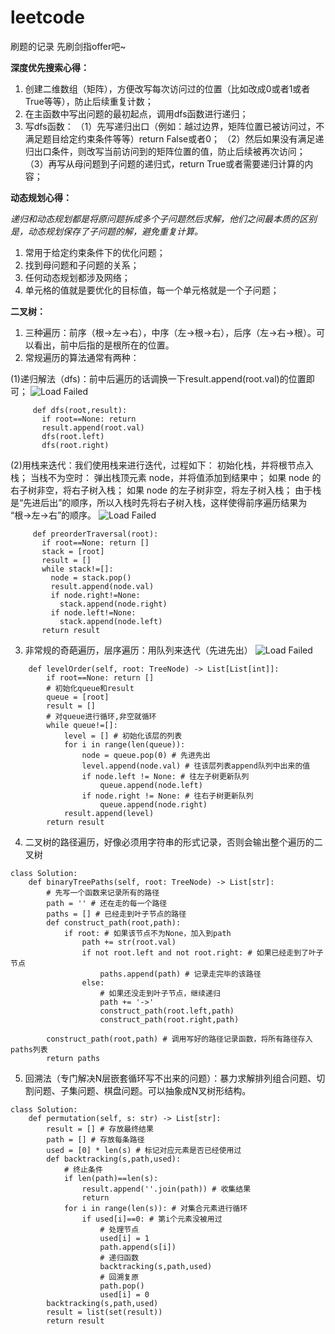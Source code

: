 # leetcode
刷题的记录
先刷剑指offer吧~

**深度优先搜索心得：**
1. 创建二维数组（矩阵），方便改写每次访问过的位置（比如改成0或者1或者True等等），防止后续重复计数；
2. 在主函数中写出问题的最初起点，调用dfs函数进行递归；
3. 写dfs函数：
（1）先写递归出口（例如：越过边界，矩阵位置已被访问过，不满足题目给定约束条件等等）return False或者0；
（2）然后如果没有满足递归出口条件，则改写当前访问到的矩阵位置的值，防止后续被再次访问；
（3）再写从母问题到子问题的递归式，return True或者需要递归计算的内容；

**动态规划心得：**

*递归和动态规划都是将原问题拆成多个子问题然后求解，他们之间最本质的区别是，动态规划保存了子问题的解，避免重复计算。*

1. 常用于给定约束条件下的优化问题；
2. 找到母问题和子问题的关系；
3. 任何动态规划都涉及网络；
4. 单元格的值就是要优化的目标值，每一个单元格就是一个子问题；

**二叉树：**
1. 三种遍历：前序（根->左->右），中序（左->根->右），后序（左->右->根）。可以看出，前中后指的是根所在的位置。
2. 常规遍历的算法通常有两种：

 (1)递归解法（dfs)：前中后遍历的话调换一下result.append(root.val)的位置即可；
 ![Load Failed](https://pic.leetcode-cn.com/c00cf3325eaf0037d35f15c811d747c22980f7df5b82ea90958199ef5edbb321.png)
 ```
      def dfs(root,result):
        if root==None: return
        result.append(root.val)
        dfs(root.left)
        dfs(root.right)
 ```
 (2)用栈来迭代：我们使用栈来进行迭代，过程如下：
    初始化栈，并将根节点入栈；
    当栈不为空时：
    弹出栈顶元素 node，并将值添加到结果中；
    如果 node 的右子树非空，将右子树入栈；
    如果 node 的左子树非空，将左子树入栈；
    由于栈是“先进后出”的顺序，所以入栈时先将右子树入栈，这样使得前序遍历结果为 “根->左->右”的顺序。
    ![Load Failed](https://pic.leetcode-cn.com/1603759550-TUinjp-14.png)
 ```
      def preorderTraversal(root):
        if root==None: return []
        stack = [root]
        result = []
        while stack!=[]:
          node = stack.pop()
          result.append(node.val)
          if node.right!=None:
            stack.append(node.right)
          if node.left!=None:
            stack.append(node.left)
        return result
  ```
        
3. 非常规的奇葩遍历，层序遍历：用队列来迭代（先进先出）
![Load Failed](https://pic.leetcode-cn.com/68bd2b9b62ec200ad68843565e06fcb238ee7e83f7385deb825920b9889175df.png)
```
    def levelOrder(self, root: TreeNode) -> List[List[int]]:
        if root==None: return []
        # 初始化queue和result
        queue = [root]
        result = []
        # 对queue进行循环,非空就循环
        while queue!=[]:
            level = [] # 初始化该层的列表
            for i in range(len(queue)):
                node = queue.pop(0) # 先进先出
                level.append(node.val) # 往该层列表append队列中出来的值
                if node.left != None: # 往左子树更新队列
                    queue.append(node.left)
                if node.right != None: # 往右子树更新队列
                    queue.append(node.right)
            result.append(level)
        return result
```
4. 二叉树的路径遍历，好像必须用字符串的形式记录，否则会输出整个遍历的二叉树
```
class Solution:
    def binaryTreePaths(self, root: TreeNode) -> List[str]:
        # 先写一个函数来记录所有的路径
        path = '' # 还在走的每一个路径
        paths = [] # 已经走到叶子节点的路径
        def construct_path(root,path):
            if root: # 如果该节点不为None，加入到path
                path += str(root.val)
                if not root.left and not root.right: # 如果已经走到了叶子节点
                    paths.append(path) # 记录走完毕的该路径
                else:
                    # 如果还没走到叶子节点，继续递归
                    path += '->'
                    construct_path(root.left,path)
                    construct_path(root.right,path)

        construct_path(root,path) # 调用写好的路径记录函数，将所有路径存入paths列表
        return paths
```

5. 回溯法（专门解决N层嵌套循环写不出来的问题）：暴力求解排列组合问题、切割问题、子集问题、棋盘问题。可以抽象成N叉树形结构。
```
class Solution:
    def permutation(self, s: str) -> List[str]:
        result = [] # 存放最终结果
        path = [] # 存放每条路径
        used = [0] * len(s) # 标记对应元素是否已经使用过
        def backtracking(s,path,used):
            # 终止条件
            if len(path)==len(s):
                result.append(''.join(path)) # 收集结果
                return
            for i in range(len(s)): # 对集合元素进行循环
                if used[i]==0: # 第i个元素没被用过
                    # 处理节点
                    used[i] = 1 
                    path.append(s[i])
                    # 递归函数
                    backtracking(s,path,used)
                    # 回溯复原
                    path.pop()
                    used[i] = 0
        backtracking(s,path,used)
        result = list(set(result))
        return result
```
